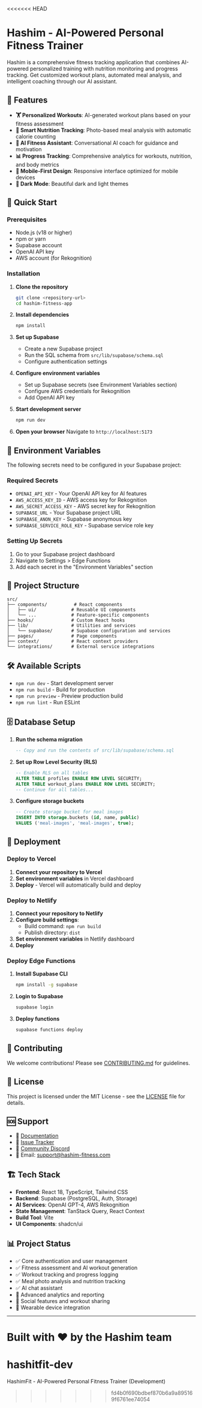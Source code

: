 <<<<<<< HEAD

# Hashim - AI-Powered Personal Fitness Trainer

Hashim is a comprehensive fitness tracking application that combines AI-powered personalized training with nutrition monitoring and progress tracking. Get customized workout plans, automated meal analysis, and intelligent coaching through our AI assistant.

## 🌟 Features

- **🏋️ Personalized Workouts**: AI-generated workout plans based on your fitness assessment
- **📸 Smart Nutrition Tracking**: Photo-based meal analysis with automatic calorie counting
- **🤖 AI Fitness Assistant**: Conversational AI coach for guidance and motivation
- **📊 Progress Tracking**: Comprehensive analytics for workouts, nutrition, and body metrics
- **📱 Mobile-First Design**: Responsive interface optimized for mobile devices
- **🌙 Dark Mode**: Beautiful dark and light themes

## 🚀 Quick Start

### Prerequisites

- Node.js (v18 or higher)
- npm or yarn
- Supabase account
- OpenAI API key
- AWS account (for Rekognition)

### Installation

1. **Clone the repository**
   ```bash
   git clone <repository-url>
   cd hashim-fitness-app
   ```

2. **Install dependencies**
   ```bash
   npm install
   ```

3. **Set up Supabase**
   - Create a new Supabase project
   - Run the SQL schema from `src/lib/supabase/schema.sql`
   - Configure authentication settings

4. **Configure environment variables**
   - Set up Supabase secrets (see Environment Variables section)
   - Configure AWS credentials for Rekognition
   - Add OpenAI API key

5. **Start development server**
   ```bash
   npm run dev
   ```

6. **Open your browser**
   Navigate to `http://localhost:5173`

## 🔧 Environment Variables

The following secrets need to be configured in your Supabase project:

### Required Secrets
- `OPENAI_API_KEY` - Your OpenAI API key for AI features
- `AWS_ACCESS_KEY_ID` - AWS access key for Rekognition
- `AWS_SECRET_ACCESS_KEY` - AWS secret key for Rekognition
- `SUPABASE_URL` - Your Supabase project URL
- `SUPABASE_ANON_KEY` - Supabase anonymous key
- `SUPABASE_SERVICE_ROLE_KEY` - Supabase service role key

### Setting Up Secrets

1. Go to your Supabase project dashboard
2. Navigate to Settings > Edge Functions
3. Add each secret in the "Environment Variables" section

## 📁 Project Structure

```
src/
├── components/          # React components
│   ├── ui/             # Reusable UI components
│   └── ...             # Feature-specific components
├── hooks/              # Custom React hooks
├── lib/                # Utilities and services
│   └── supabase/       # Supabase configuration and services
├── pages/              # Page components
├── context/            # React context providers
└── integrations/       # External service integrations
```

## 🛠️ Available Scripts

- `npm run dev` - Start development server
- `npm run build` - Build for production
- `npm run preview` - Preview production build
- `npm run lint` - Run ESLint

## 🗄️ Database Setup

1. **Run the schema migration**
   ```sql
   -- Copy and run the contents of src/lib/supabase/schema.sql
   ```

2. **Set up Row Level Security (RLS)**
   ```sql
   -- Enable RLS on all tables
   ALTER TABLE profiles ENABLE ROW LEVEL SECURITY;
   ALTER TABLE workout_plans ENABLE ROW LEVEL SECURITY;
   -- Continue for all tables...
   ```

3. **Configure storage buckets**
   ```sql
   -- Create storage bucket for meal images
   INSERT INTO storage.buckets (id, name, public)
   VALUES ('meal-images', 'meal-images', true);
   ```

## 🚀 Deployment

### Deploy to Vercel

1. **Connect your repository to Vercel**
2. **Set environment variables** in Vercel dashboard
3. **Deploy** - Vercel will automatically build and deploy

### Deploy to Netlify

1. **Connect your repository to Netlify**
2. **Configure build settings**:
   - Build command: `npm run build`
   - Publish directory: `dist`
3. **Set environment variables** in Netlify dashboard
4. **Deploy**

### Deploy Edge Functions

1. **Install Supabase CLI**
   ```bash
   npm install -g supabase
   ```

2. **Login to Supabase**
   ```bash
   supabase login
   ```

3. **Deploy functions**
   ```bash
   supabase functions deploy
   ```

## 🤝 Contributing

We welcome contributions! Please see [CONTRIBUTING.md](docs/CONTRIBUTING.md) for guidelines.

## 📄 License

This project is licensed under the MIT License - see the [LICENSE](LICENSE) file for details.

## 🆘 Support

- 📖 [Documentation](docs/)
- 🐛 [Issue Tracker](issues/)
- 💬 [Community Discord](#)
- 📧 Email: support@hashim-fitness.com

## 🏗️ Tech Stack

- **Frontend**: React 18, TypeScript, Tailwind CSS
- **Backend**: Supabase (PostgreSQL, Auth, Storage)
- **AI Services**: OpenAI GPT-4, AWS Rekognition
- **State Management**: TanStack Query, React Context
- **Build Tool**: Vite
- **UI Components**: shadcn/ui

## 📊 Project Status

- ✅ Core authentication and user management
- ✅ Fitness assessment and AI workout generation
- ✅ Workout tracking and progress logging
- ✅ Meal photo analysis and nutrition tracking
- ✅ AI chat assistant
- 🚧 Advanced analytics and reporting
- 🚧 Social features and workout sharing
- 🚧 Wearable device integration

---

Built with ❤️ by the Hashim team
=======
# hashitfit-dev
HashimFit - AI-Powered Personal Fitness Trainer (Development)
>>>>>>> fd4b0f690bdbef870b6a9a895169f6761ee74054
